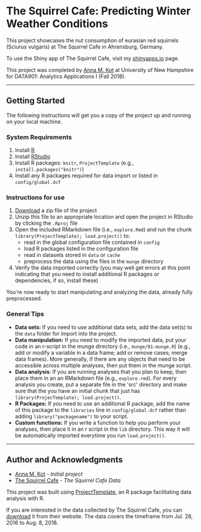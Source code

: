 # The Squirrel Cafe: Predicting Winter Weather Conditions
This project showcases the nut consumption of eurasian red squirrels (Sciurus vulgaris) at The Squirrel Cafe in Ahrensburg, Germany.

To use the Shiny app of The Squirrel Cafe, visit my [shinyapps.io]() page.

This project was completed by [Anna M. Kot](https://github.com/kotanna) at University of New Hampshire for DATA901: Analytics Applications I (Fall 2018).

---

## Getting Started
The following instructions will get you a copy of the project up and running on your local machine.

### System Requirements
1. Install [R](https://cran.rstudio.com/)
2. Install [RStudio](https://www.rstudio.com/products/rstudio/download3/)
3. Install R packages: `knitr`, `ProjectTemplate`  (e.g., `install.packages("knitr")`)
4. Install any R packages required for data import or listed in `config/global.dcf`

### Instructions for use

1. [Download](https://github.com/kotanna/squirrel-cafe/archive/master.zip) a zip file of the project
2. Unzip this file to an appropriate location and open the project in RStudio by clicking the `.Rproj` file 
3. Open the included RMarkdown file (i.e., `explore.Rmd`) and run the chunk `library(ProjectTemplate); load.project()` to:
    * read in the global configuration file contained in `config`
    * load R packages listed in the configuration file
    * read in datasets stored in `data` or `cache`
    * preprocess the data using the files in the `munge` directory
4. Verify the data imported correctly (you may well get errors at this point indicating that you need to install additional R packages or dependencies, if so, install these)

You're now ready to start manipulating and analyzing the data, already fully preprocessed.

### General Tips

* **Data sets:** If you need to use additional data sets, add the data set(s) to the `data` folder for import into the project.
* **Data manipulation:** If you need to modify the imported data, put your code in an r-script in the munge directory (i.e., `munge/01-munge.R`) (e.g., add or modify a variable in a data frame; add or remove cases; merge data frames). More generally, if there are any objects that need to be accessible across multiple analyses, then put them in the munge script.
* **Data analysis**: If you are running analyses that you plan to keep, then place them in an an RMarkdown file (e.g., `explore.rmd`). For every analysis you create, put a separate file in the 'src' directory and make sure that the you have an initial chunk that just has `library(ProjecTemplate); load.project()`.
* **R Packages:** If you need to use an additional R package, add the name of this package to the `libraries` line in `config/global.dcf` rather than adding `library("packagename")` to your script.
* **Custom functions:** If you write a function to help you perform your analyses, then place it in an r script in the `lib` directory. This way it will be automatically imported everytime you run `load.project()`.

---

## Author and Acknowledgments
* [Anna M. Kot](https://github.com/kotanna) - *Initial project*
* [The Squirrel Cafe](https://www.thesquirrelcafe.com/) - *The Squirrel Cafe Data*

This project was built using [ProjectTemplate](http://projecttemplate.net/), an R package facilitating data analysis with R.

If you are interested in the data collected by The Squirrel Cafe, you can [download](https://www.thesquirrelcafe.com/app/download/11135361894/TheSquirrelCafe_data_csv.zip?t=1533748543) it from their website. The data covers the timeframe from Jul. 28, 2016 to Aug. 8, 2018.
